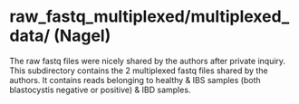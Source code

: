 # raw_fastq_multiplexed/multiplexed_data/ (Nagel)

The raw fastq files were nicely shared by the authors after private inquiry. This subdirectory contains the 2 multiplexed fastq files shared by the authors. It contains reads belonging to healthy & IBS samples (both blastocystis negative or positive) & IBD samples.